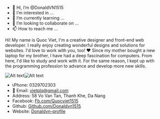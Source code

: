 - 👋 Hi, I’m @DonaldVN1515
- 👀 I’m interested in ...
- 🌱 I’m currently learning ...
- 💞️ I’m looking to collaborate on ...
- 📫 How to reach me ...

<!---
DonaldVN1515/DonaldVN1515 is a ✨ special ✨ repository because its `README.md` (this file) appears on your GitHub profile.
You can click the Preview link to take a look at your changes.
--->
Hi! My name is Quoc Viet, I'm a creative designer and front-end web developer. I really enjoy creating wonderful designs and solutions for websites. I'd love to work with you, too! ❤️
Since my mother bought a new laptop for my brother, I have had a deep fascination for computers. From here, I'd like to study and work with it. For the same reason, I kept up with the programming profession to advance and develop more new skills.

![Alt text](https://media0.giphy.com/media/L8K62iTDkzGX6/giphy.gif)![Alt text](https://cdn.dribbble.com/users/2287419/screenshots/14115184/media/7c632f195496c28994cc7453fe6c76d2.gif)

- 📞Phone: 0329702303
- 📧 Email: vietplq@gmail.com
- Address: 58 Vo Van Tan, Thanh Khe, Da Nang
- Facebook: [Fb.com/Quocviet1515](https://www.facebook.com/QuocViet1515/)
- Github: [Github.com/Donaldvn1515](https://github.com/DonaldVN1515)
- Website: [Donaldvn-profile](https://donaldvn-profile.vercel.app/)

